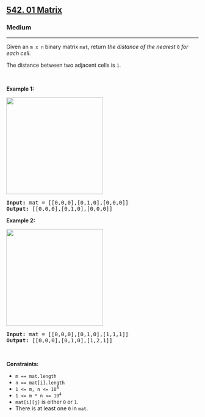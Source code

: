 <h2><a href="https://leetcode.com/problems/01-matrix/">542. 01 Matrix</a></h2><h3>Medium</h3><hr><div style="user-select: auto;"><p style="user-select: auto;">Given an <code style="user-select: auto;">m x n</code> binary matrix <code style="user-select: auto;">mat</code>, return <em style="user-select: auto;">the distance of the nearest </em><code style="user-select: auto;">0</code><em style="user-select: auto;"> for each cell</em>.</p>

<p style="user-select: auto;">The distance between two adjacent cells is <code style="user-select: auto;">1</code>.</p>

<p style="user-select: auto;">&nbsp;</p>
<p style="user-select: auto;"><strong style="user-select: auto;">Example 1:</strong></p>
<img alt="" src="https://assets.leetcode.com/uploads/2021/04/24/01-1-grid.jpg" style="width: 253px; height: 253px; user-select: auto;">
<pre style="user-select: auto;"><strong style="user-select: auto;">Input:</strong> mat = [[0,0,0],[0,1,0],[0,0,0]]
<strong style="user-select: auto;">Output:</strong> [[0,0,0],[0,1,0],[0,0,0]]
</pre>

<p style="user-select: auto;"><strong style="user-select: auto;">Example 2:</strong></p>
<img alt="" src="https://assets.leetcode.com/uploads/2021/04/24/01-2-grid.jpg" style="width: 253px; height: 253px; user-select: auto;">
<pre style="user-select: auto;"><strong style="user-select: auto;">Input:</strong> mat = [[0,0,0],[0,1,0],[1,1,1]]
<strong style="user-select: auto;">Output:</strong> [[0,0,0],[0,1,0],[1,2,1]]
</pre>

<p style="user-select: auto;">&nbsp;</p>
<p style="user-select: auto;"><strong style="user-select: auto;">Constraints:</strong></p>

<ul style="user-select: auto;">
	<li style="user-select: auto;"><code style="user-select: auto;">m == mat.length</code></li>
	<li style="user-select: auto;"><code style="user-select: auto;">n == mat[i].length</code></li>
	<li style="user-select: auto;"><code style="user-select: auto;">1 &lt;= m, n &lt;= 10<sup style="user-select: auto;">4</sup></code></li>
	<li style="user-select: auto;"><code style="user-select: auto;">1 &lt;= m * n &lt;= 10<sup style="user-select: auto;">4</sup></code></li>
	<li style="user-select: auto;"><code style="user-select: auto;">mat[i][j]</code> is either <code style="user-select: auto;">0</code> or <code style="user-select: auto;">1</code>.</li>
	<li style="user-select: auto;">There is at least one <code style="user-select: auto;">0</code> in <code style="user-select: auto;">mat</code>.</li>
</ul>
</div>